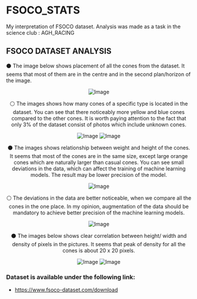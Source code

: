 # FSOCO_STATS
My interpretation of FSOCO dataset. Analysis was made as a task in the science club : AGH_RACING

## FSOCO DATASET ANALYSIS
⚫ The image below shows placement of all the cones from the dataset. It seems that most of them are in the centre and in the second plan/horizon of the image.
<div align="center">

![Image](data/normed_cones_placement.png "Notebook results")

⚪ The images shows how many cones of a specific type is located in the dataset. You can see that there noticeably more yellow and blue cones compared to the other cones. It is worth paying attention to the fact that only 3% of the dataset consist of photos which include unknown cones.
  
 ![Image](data/conesType_To_count_hist.png "Notebook results")
  ![Image](data/conesType_To_count_pie_chart.png "Notebook results")
 
⚫ The images shows relationship between weight and height of the cones. It seems that most of the cones are in the same size, except large orange cones which are naturally larger than casual cones. You can see small deviations in the data, which can affect the training of machine learning models. The result may be lower precision of the model.
  
![Image](data/normWidth_To_normHeight_ALL.png "Notebook results")
  
⚪ The deviations in the data are better noticeable, when we compare all the cones in the one place. In my opinion, augmentation of the data should be mandatory to achieve better precision of the machine learning models.

 ![Image](data/normWidth_To_normHeight.png "Notebook results")
 
⚫ The images below shows clear correlation between height/ width and density of pixels in the pictures. It seems that peak of density for all the cones is about 20 x 20 pixels.  
  
  ![Image](data/pixHeight_To_Density.png "Notebook results")
  ![Image](data/pixWidth_To_Density.png "Notebook results")

</div>


### Dataset is available under the following link:
- https://www.fsoco-dataset.com/download
